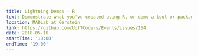 ```yaml
---
title: Lightning Demos - R
text: Demonstrate what you've created using R, or demo a tool or package that you've found useful.
location: MADLab at Gerstein
link: https://github.com/UofTCoders/Events/issues/154
date: 2018-05-10
startTime: '18:00'
endTime: '19:00'
---
```

